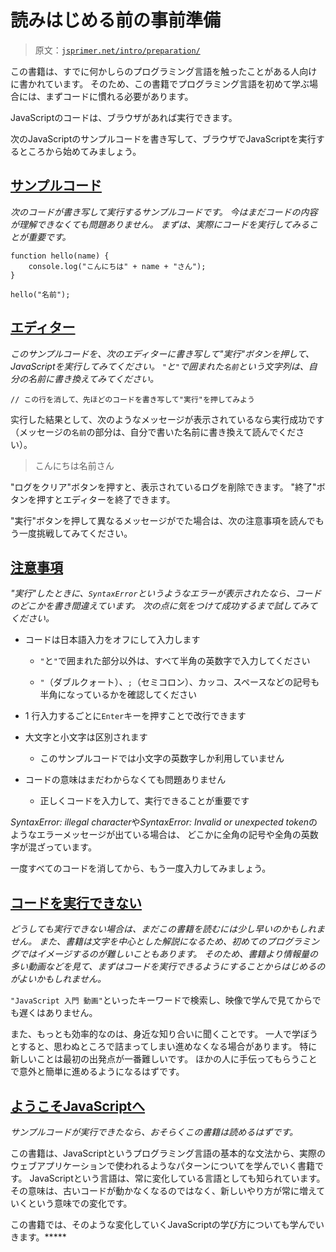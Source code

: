 # 読みはじめる前の事前準備

> 原文：[`jsprimer.net/intro/preparation/`](https://jsprimer.net/intro/preparation/)

この書籍は、すでに何かしらのプログラミング言語を触ったことがある人向けに書かれています。 そのため、この書籍でプログラミング言語を初めて学ぶ場合には、まずコードに慣れる必要があります。

JavaScriptのコードは、ブラウザがあれば実行できます。

次のJavaScriptのサンプルコードを書き写して、ブラウザでJavaScriptを実行するところから始めてみましょう。

## [サンプルコード](https://example.org/samplecode)

*次のコードが書き写して実行するサンプルコードです。 今はまだコードの内容が理解できなくても問題ありません。 まずは、実際にコードを実行してみることが重要です。*

```
function hello(name) {
    console.log("こんにちは" + name + "さん");
}

hello("名前"); 
```

## [エディター](https://example.org/editor)

*このサンプルコードを、次のエディターに書き写して"実行"ボタンを押して、JavaScriptを実行してみてください。 `"`と`"`で囲まれた`名前`という文字列は、自分の名前に書き換えてみてください。*

```
// この行を消して、先ほどのコードを書き写して"実行"を押してみよう 
```

实行した結果として、次のようなメッセージが表示されているなら実行成功です （メッセージの`名前`の部分は、自分で書いた名前に書き換えて読んでください）。

> こんにちは名前さん

"ログをクリア"ボタンを押すと、表示されているログを削除できます。 "終了"ボタンを押すとエディターを終了できます。

"実行"ボタンを押して異なるメッセージがでた場合は、次の注意事項を読んでもう一度挑戦してみてください。

## [注意事項](https://example.org/caution)

*"実行"したときに、`SyntaxError`というようなエラーが表示されたなら、コードのどこかを書き間違えています。 次の点に気をつけて成功するまで試してみてください。*

+   コードは日本語入力をオフにして入力します

    +   `"`と`"`で囲まれた部分以外は、すべて半角の英数字で入力してください

    +   `"`（ダブルクォート）、`;`（セミコロン）、カッコ、スペースなどの記号も半角になっているかを確認してください

+   1 行入力するごとに`Enter`キーを押すことで改行できます

+   大文字と小文字は区別されます

    +   このサンプルコードでは小文字の英数字しか利用していません

+   コードの意味はまだわからなくても問題ありません

    +   正しくコードを入力して、実行できることが重要です

*SyntaxError: illegal character*や*SyntaxError: Invalid or unexpected token*のようなエラーメッセージが出ている場合は、 どこかに全角の記号や全角の英数字が混ざっています。

一度すべてのコードを消してから、もう一度入力してみましょう。

## [コードを実行できない](https://example.org/failure)

*どうしても実行できない場合は、まだこの書籍を読むには少し早いのかもしれません。 また、書籍は文字を中心とした解説になるため、初めてのプログラミングではイメージするのが難しいこともあります。 そのため、書籍より情報量の多い動画などを見て、まずはコードを実行できるようにすることからはじめるのがよいかもしれません。*

`"JavaScript 入門 動画"`といったキーワードで検索し、映像で学んで見てからでも遅くはありません。

また、もっとも効率的なのは、身近な知り合いに聞くことです。 一人で学ぼうとすると、思わぬところで詰まってしまい進めなくなる場合があります。 特に新しいことは最初の出発点が一番難しいです。 ほかの人に手伝ってもらうことで意外と簡単に進めるようになるはずです。

## [ようこそJavaScriptへ](https://example.org/welcome-to-javascript)

*サンプルコードが実行できたなら、おそらくこの書籍は読めるはずです。*

この書籍は、JavaScriptというプログラミング言語の基本的な文法から、実際のウェブアプリケーションで使われるようなパターンについてを学んでいく書籍です。 JavaScriptという言語は、常に変化している言語としても知られています。 その意味は、古いコードが動かなくなるのではなく、新しいやり方が常に増えていくという意味での変化です。

この書籍では、そのような変化していくJavaScriptの学び方についても学んでいきます。*****
